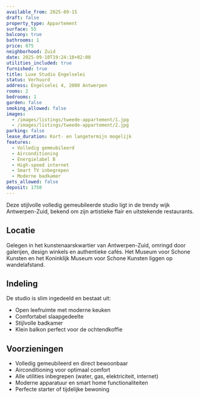 ```yaml
---
available_from: 2025-09-15
draft: false
property_type: Appartement
surface: 55
balcony: true
bathrooms: 1
price: 875
neighborhood: Zuid
date: 2025-09-10T19:24:18+02:00
utilities_included: true
furnished: true
title: Luxe Studio Engelselei
status: Verhuurd
address: Engelselei 4, 2000 Antwerpen
rooms: 2
bedrooms: 1
garden: false
smoking_allowed: false
images:
  - /images/listings/tweede-appartement/1.jpg
  - /images/listings/tweede-appartement/2.jpg
parking: false
lease_duration: Kort- en langetermijn mogelijk
features:
  - Volledig gemeubileerd
  - Airconditioning
  - Energielabel B
  - High-speed internet
  - Smart TV inbegrepen
  - Moderne badkamer
pets_allowed: false
deposit: 1750
---
```


Deze stijlvolle volledig gemeubileerde studio ligt in de trendy wijk Antwerpen-Zuid, bekend om zijn artistieke flair en uitstekende restaurants.

## Locatie
Gelegen in het kunstenaarskwartier van Antwerpen-Zuid, omringd door galerijen, design winkels en authentieke cafés. Het Museum voor Schone Kunsten en het Koninklijk Museum voor Schone Kunsten liggen op wandelafstand.

## Indeling
De studio is slim ingedeeld en bestaat uit:
- Open leefruimte met moderne keuken
- Comfortabel slaapgedeelte
- Stijlvolle badkamer
- Klein balkon perfect voor de ochtendkoffie

## Voorzieningen
- Volledig gemeubileerd en direct bewoonbaar
- Airconditioning voor optimaal comfort
- Alle utilities inbegrepen (water, gas, elektriciteit, internet)
- Moderne apparatuur en smart home functionaliteiten
- Perfecte starter of tijdelijke bewoning
